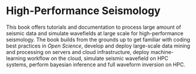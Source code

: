 # High-Performance Seismology

This book offers tutorials and documentation to process large amount of seismic data and simulate wavefields at large scale for high-performance seismology. The book builds from the grounds up to get familiar with  coding best practices in *Open Science*, develop and deploy large-scale data mining and processing on servers and cloud infrastructure, deploy machine-learning workflow on the cloud, simulate seismic wavefield on HPC systems, perform bayesian inference and full waveform inversion on HPC.


```{tableofcontents}
```
